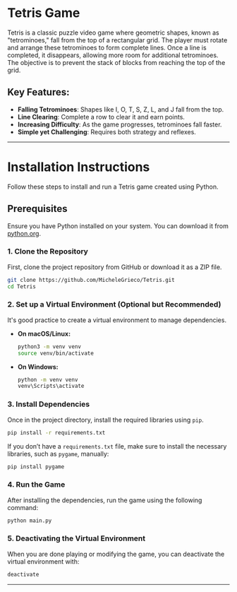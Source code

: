 # Tetris Game

Tetris is a classic puzzle video game where geometric shapes, known as "tetrominoes," fall from the top of a rectangular grid. The player must rotate and arrange these tetrominoes to form complete lines. Once a line is completed, it disappears, allowing more room for additional tetrominoes. The objective is to prevent the stack of blocks from reaching the top of the grid.

## Key Features:
- **Falling Tetrominoes**: Shapes like I, O, T, S, Z, L, and J fall from the top.
- **Line Clearing**: Complete a row to clear it and earn points.
- **Increasing Difficulty**: As the game progresses, tetrominoes fall faster.
- **Simple yet Challenging**: Requires both strategy and reflexes.

---

# Installation Instructions

Follow these steps to install and run a Tetris game created using Python.

## Prerequisites
Ensure you have Python installed on your system. You can download it from [python.org](https://www.python.org/downloads/).

### 1. **Clone the Repository**
First, clone the project repository from GitHub or download it as a ZIP file.

```bash
git clone https://github.com/MicheleGrieco/Tetris.git
cd Tetris
```

### 2. **Set up a Virtual Environment (Optional but Recommended)**
It's good practice to create a virtual environment to manage dependencies.

- **On macOS/Linux:**
  ```bash
  python3 -m venv venv
  source venv/bin/activate
  ```

- **On Windows:**
  ```cmd
  python -m venv venv
  venv\Scripts\activate
  ```

### 3. **Install Dependencies**
Once in the project directory, install the required libraries using `pip`.

```bash
pip install -r requirements.txt
```

If you don’t have a `requirements.txt` file, make sure to install the necessary libraries, such as `pygame`, manually:

```bash
pip install pygame
```

### 4. **Run the Game**
After installing the dependencies, run the game using the following command:

```bash
python main.py
```

### 5. **Deactivating the Virtual Environment**
When you are done playing or modifying the game, you can deactivate the virtual environment with:

```bash
deactivate
```

---